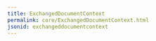 ```yaml
---
title: ExchangedDocumentContext
permalink: core/ExchangedDocumentContext.html
jsonid: exchangeddocumentcontext
---
```

